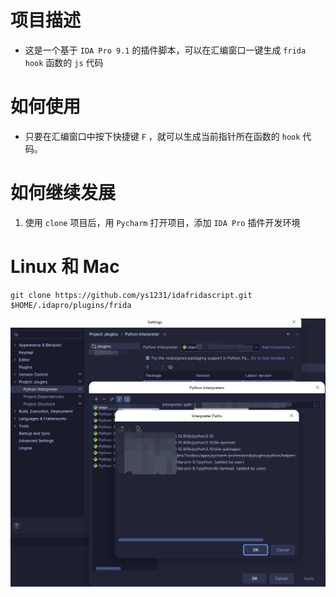 # 项目描述

*   这是一个基于 `IDA Pro 9.1` 的插件脚本，可以在汇编窗口一键生成 `frida hook` 函数的 `js` 代码

# 如何使用

*   只要在汇编窗口中按下快捷键 `F` ，就可以生成当前指针所在函数的 `hook` 代码。

# 如何继续发展

1. 使用 `clone` 项目后，用 `Pycharm` 打开项目，添加 `IDA Pro` 插件开发环境

# Linux 和 Mac
```shell
git clone https://github.com/ys1231/idafridascript.git $HOME/.idapro/plugins/frida
```

![image](resources/screenshot-20250407-020045.png)